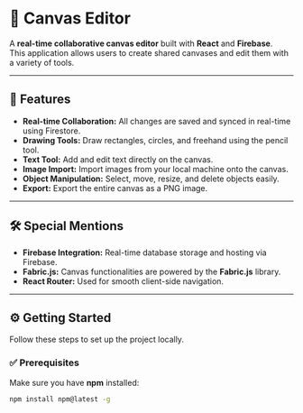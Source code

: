 # 🎨 Canvas Editor

A **real-time collaborative canvas editor** built with **React** and **Firebase**.  
This application allows users to create shared canvases and edit them with a variety of tools.

---

## 🚀 Features

- **Real-time Collaboration:** All changes are saved and synced in real-time using Firestore.  
- **Drawing Tools:** Draw rectangles, circles, and freehand using the pencil tool.  
- **Text Tool:** Add and edit text directly on the canvas.  
- **Image Import:** Import images from your local machine onto the canvas.  
- **Object Manipulation:** Select, move, resize, and delete objects easily.  
- **Export:** Export the entire canvas as a PNG image.  

---

## 🛠️ Special Mentions

- **Firebase Integration:** Real-time database storage and hosting via Firebase.  
- **Fabric.js:** Canvas functionalities are powered by the **Fabric.js** library.  
- **React Router:** Used for smooth client-side navigation.  

---

## ⚙️ Getting Started

Follow these steps to set up the project locally.

### ✅ Prerequisites

Make sure you have **npm** installed:

```bash
npm install npm@latest -g
